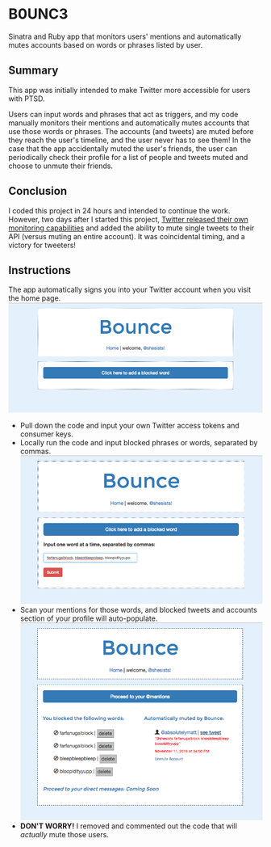 # B0UNC3
Sinatra and Ruby app that monitors users' mentions and automatically mutes accounts based on words or phrases listed by user.

## Summary
This app was initially intended to make Twitter more accessible for users with PTSD.

Users can input words and phrases that act as triggers, and my code manually monitors their mentions and automatically mutes accounts that use those words or phrases. The accounts (and tweets) are muted before they reach the user's timeline, and the user never has to see them!  In the case that the app accidentally muted the user's friends, the user can periodically check their profile for a list of people and tweets muted and choose to unmute their friends.

## Conclusion
I coded this project in 24 hours and intended to continue the work. However, two days after I started this project, [Twitter released their own monitoring capabilities](http://www.socialmediatoday.com/social-networks/twitter-adds-new-mute-words-tool-new-processes-combat-platform-abuse) and added the ability to mute single tweets to their API (versus muting an entire account). It was coincidental timing, and a victory for tweeters!

## Instructions
The app automatically signs you into your Twitter account when you visit the home page.
![Homepage View](readme-assets/homepage.png)
* Pull down the code and input your own Twitter access tokens and consumer keys.
* Locally run the code and input blocked phrases or words, separated by commas.
![Word Input View](readme-assets/input.png)
* Scan your mentions for those words, and blocked tweets and accounts section of your profile will auto-populate.
![Profile Page View](readme-assets/blocked.png)
* **DON'T WORRY!** I removed and commented out the code that will *actually* mute those users.
